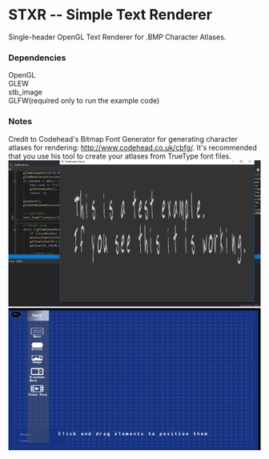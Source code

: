 # STXR -- Simple Text Renderer #  
Single-header OpenGL Text Renderer for .BMP Character Atlases.  

### Dependencies ###  
OpenGL  
GLEW  
stb_image  
GLFW(required only to run the example code)  

### Notes ###  
Credit to Codehead's Bitmap Font Generator for generating character atlases for rendering: http://www.codehead.co.uk/cbfg/.
It's recommended that you use his tool to create your atlases from TrueType font files.
![Alt text](screenshot_0.jpg?raw=true "STXR Example")
![Alt text](	5F291570-9369-4848-99DE-41D4248F2ECF.png?raw=true)
